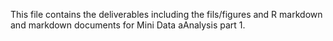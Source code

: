 This file contains the deliverables including the fils/figures and R markdown and markdown documents for Mini Data aAnalysis part 1.
